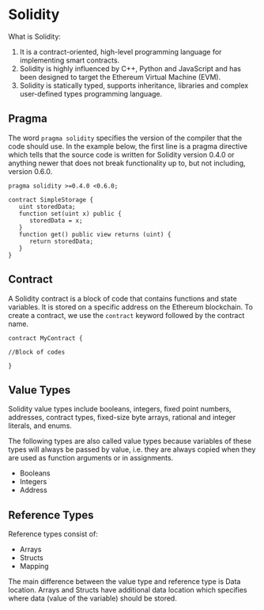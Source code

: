 # Solidity

What is Solidity:

1) It is a contract-oriented, high-level programming language for implementing smart contracts. 
2) Solidity is highly influenced by C++, Python and JavaScript and has been designed to target the Ethereum Virtual Machine (EVM).
3) Solidity is statically typed, supports inheritance, libraries and complex user-defined types programming language.

## Pragma

The word `pragma solidity` specifies the version of the compiler that the code should use. In the example below, the first line is a pragma directive which tells that the source code is written for Solidity version 0.4.0 or anything newer that does not break functionality up to, but not including, version 0.6.0.

```
pragma solidity >=0.4.0 <0.6.0;

contract SimpleStorage {
   uint storedData;
   function set(uint x) public {
      storedData = x;
   }
   function get() public view returns (uint) {
      return storedData;
   }
}
```

## Contract

A Solidity contract is a block of code that contains functions and state variables. It is stored on a specific address on the Ethereum blockchain.
To create a contract, we use the `contract` keyword followed by the contract name.

```
contract MyContract {

//Block of codes

}
```

## Value Types

Solidity value types include booleans, integers, fixed point numbers, addresses, contract types, fixed-size byte arrays, rational and integer literals, and enums.

The following types are also called value types because variables of these types will always be passed by value, i.e. they are always copied when they are used as function arguments or in assignments.

- Booleans
- Integers
- Address

## Reference Types

Reference types consist of:

- Arrays
- Structs
- Mapping

The main difference between the value type and reference type is Data location. Arrays and Structs have additional data location which specifies where data (value of the variable) should be stored.
